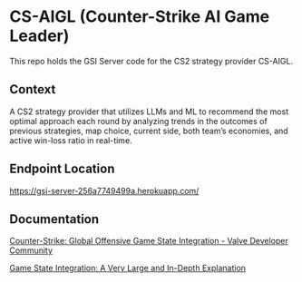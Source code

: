 # CS-AIGL (Counter-Strike AI Game Leader)

This repo holds the GSI Server code for the CS2 strategy provider CS-AIGL. 

## Context
A CS2 strategy provider that utilizes LLMs and ML to recommend the most optimal approach each round by analyzing trends 
in the outcomes of previous strategies, map choice, current side, both team’s economies, and active win-loss ratio in 
real-time.

## Endpoint Location
https://gsi-server-256a7749499a.herokuapp.com/

## Documentation
[Counter-Strike: Global Offensive Game State Integration - Valve Developer Community](https://developer.valvesoftware.com/wiki/Counter-Strike:_Global_Offensive_Game_State_Integration)

[Game State Integration: A Very Large and In-Depth Explanation](https://www.reddit.com/r/GlobalOffensive/comments/cjhcpy/game_state_integration_a_very_large_and_indepth/?sort=new)
